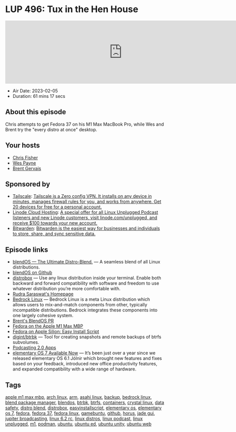 # LUP 496: Tux in the Hen House

<iframe src="https://player.fireside.fm/v2/RUkczH-V+yAvdyzde?theme=dark" width="740" height="200" frameborder="0" scrolling="no"></iframe>

* Air Date: 2023-02-05
* Duration: 61 mins 17 secs

## About this episode

Chris attempts to get Fedora 37 on his M1 Max MacBook Pro, while Wes and Brent try the "every distro at once" desktop.

## Your hosts
* [Chris Fisher](https://linuxunplugged.com/hosts/chrislas)
* [Wes Payne](https://linuxunplugged.com/hosts/wes)
* [Brent Gervais](https://linuxunplugged.com/hosts/brent)

## Sponsored by

  * [Tailscale](http://tailscale.com/): [Tailscale is a Zero config VPN. It installs on any device in minutes, manages firewall rules for you, and works from anywhere. Get 20 devices for free for a personal account. ](http://tailscale.com/)
  * [Linode Cloud Hosting](https://linode.com/unplugged): [A special offer for all Linux Unplugged Podcast listeners and new Linode customers, visit linode.com/unplugged, and receive $100 towards your new account. ](https://linode.com/unplugged)
  * [Bitwarden](https://bitwarden.com/linux): [Bitwarden is the easiest way for businesses and individuals to store, share, and sync sensitive data.](https://bitwarden.com/linux)



## Episode links

  * [blendOS — The Ultimate Distro-Blend.](https://blendos.co/ "blendOS — The Ultimate Distro-Blend.") — A seamless blend of all Linux distributions.
  * [blendOS on Github](https://github.com/blend-os "blendOS on Github")
  * [distrobox](https://github.com/89luca89/distrobox "distrobox") — Use any linux distribution inside your terminal. Enable both backward and forward compatibility with software and freedom to use whatever distribution you’re more comfortable with.
  * [Rudra Saraswat's Homepage](https://about.ruds.io/ "Rudra Saraswat's Homepage")
  * [Bedrock Linux](https://bedrocklinux.org/ "Bedrock Linux") — Bedrock Linux is a meta Linux distribution which allows users to mix-and-match components from other, typically incompatible distributions. Bedrock integrates these components into one largely cohesive system.
  * [Brent's BlendOS PR](https://github.com/blend-os/skel-blend/pull/2 "Brent's BlendOS PR")
  * [Fedora on the Apple M1 Max MBP](https://fedoraproject.org/wiki/SIGs/Asahi "Fedora on the Apple M1 Max MBP")
  * [Fedora on Apple Silion: Easy Install Script](https://github.com/leifliddy/asahi-fedora-builder "Fedora on Apple Silion: Easy Install Script")
  * [digint/btrbk](https://github.com/digint/btrbk "digint/btrbk") — Tool for creating snapshots and remote backups of btrfs subvolumes.
  * [Podcasting 2.0 Apps](https://podcastindex.org/apps?appTypes=app&elements=Value "Podcasting 2.0 Apps")
  * [elementary OS 7 Available Now](https://blog.elementary.io/os-7-available-now/ "elementary OS 7 Available Now") — It’s been just over a year since we released elementary OS 6.1 Jólnir which brought new features and fixes based on your feedback, introduced new office productivity features, and expanded compatibility with a wide range of hardware.



## Tags

[apple m1 max mbp](https://linuxunplugged.com/tags/apple%20m1%20max%20mbp), [arch linux](https://linuxunplugged.com/tags/arch%20linux), [arm](https://linuxunplugged.com/tags/arm), [asahi linux](https://linuxunplugged.com/tags/asahi%20linux), [backup](https://linuxunplugged.com/tags/backup), [bedrock linux](https://linuxunplugged.com/tags/bedrock%20linux), [blend package manager](https://linuxunplugged.com/tags/blend%20package%20manager), [blendos](https://linuxunplugged.com/tags/blendos), [btrbk](https://linuxunplugged.com/tags/btrbk), [btrfs](https://linuxunplugged.com/tags/btrfs), [containers](https://linuxunplugged.com/tags/containers), [crystal linux](https://linuxunplugged.com/tags/crystal%20linux), [data safety](https://linuxunplugged.com/tags/data%20safety), [distro blend](https://linuxunplugged.com/tags/distro%20blend), [distrobox](https://linuxunplugged.com/tags/distrobox), [easyinstallscript](https://linuxunplugged.com/tags/easyinstallscript), [elementary os](https://linuxunplugged.com/tags/elementary%20os), [elementary os 7](https://linuxunplugged.com/tags/elementary%20os%207), [fedora](https://linuxunplugged.com/tags/fedora), [fedora 37](https://linuxunplugged.com/tags/fedora%2037), [fedora linux](https://linuxunplugged.com/tags/fedora%20linux), [gamebuntu](https://linuxunplugged.com/tags/gamebuntu), [github](https://linuxunplugged.com/tags/github), [horus](https://linuxunplugged.com/tags/horus), [jade gui](https://linuxunplugged.com/tags/jade%20gui), [jupiter broadcasting](https://linuxunplugged.com/tags/jupiter%20broadcasting), [linux 6.2 rc](https://linuxunplugged.com/tags/linux%206.2%20rc), [linux distros](https://linuxunplugged.com/tags/linux%20distros), [linux podcast](https://linuxunplugged.com/tags/linux%20podcast), [linux unplugged](https://linuxunplugged.com/tags/linux%20unplugged), [m1](https://linuxunplugged.com/tags/m1), [podman](https://linuxunplugged.com/tags/podman), [ubuntu](https://linuxunplugged.com/tags/ubuntu), [ubuntu ed](https://linuxunplugged.com/tags/ubuntu%20ed), [ubuntu unity](https://linuxunplugged.com/tags/ubuntu%20unity), [ubuntu web](https://linuxunplugged.com/tags/ubuntu%20web)